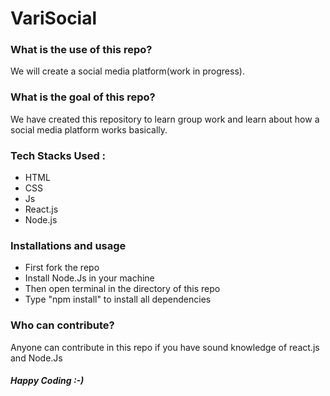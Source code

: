 # VariSocial

### What is the use of this repo?
We will create a social media platform(work in progress).

### What is the goal of this repo?
We have created this repository to learn group work and learn about how a social media platform works basically.

### Tech Stacks Used :
- HTML
- CSS
- Js
- React.js
- Node.js

### Installations and usage

- First fork the repo
- Install Node.Js in your machine
- Then open terminal in the directory of this repo
- Type "npm install" to install all dependencies

### Who can contribute?
Anyone can contribute in this repo if you have sound knowledge of react.js and Node.Js

##### Happy Coding :-)
